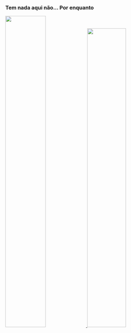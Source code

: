 ### Tem nada aqui não... Por enquanto

<div>
  <a href="https://github.com/stimpzl">
    <img width="50%" src="https://github-readme-stats.vercel.app/api?username=stimpzl&show_icons=true&theme=dracula">
    <img width="49%" src="https://github-readme-stats.vercel.app/api/top-langs/?username=stimpzl&langs_count=4&layout=compact&theme=dracula">
</div>
